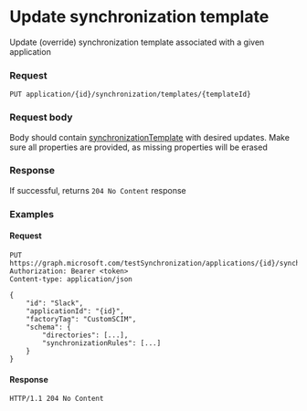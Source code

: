 # Update synchronization template

Update (override) synchronization template associated with a given application

### Request

```http
PUT application/{id}/synchronization/templates/{templateId}
```

### Request body

Body should contain [synchronizationTemplate](../resources/synchronization_template.md) with desired updates. Make sure all properties are provided, as missing properties will be erased

### Response

If successful, returns `204 No Content` response

### Examples

#### Request

```http
PUT https://graph.microsoft.com/testSynchronization/applications/{id}/synchronization/templates/{templateId}
Authorization: Bearer <token>
Content-type: application/json

{
    "id": "Slack",
    "applicationId": "{id}",
    "factoryTag": "CustomSCIM",
    "schema": {
        "directories": [...],
        "synchronizationRules": [...]
    }
}
```

#### Response

```http
HTTP/1.1 204 No Content
```